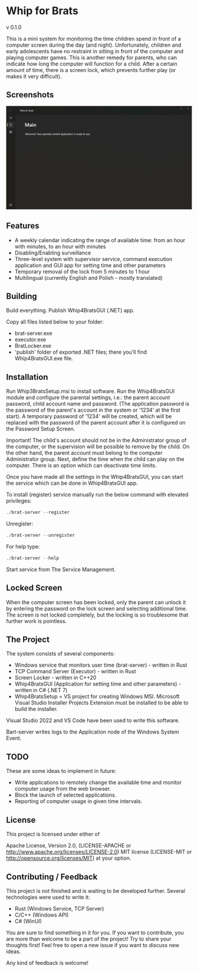 # Whip for Brats

v 0.1.0

This is a mini system for monitoring the time children spend in front of a computer screen during the day (and night). Unfortunately, children and early adolescents have no restraint in sitting in front of the computer and playing computer games. This is another remedy for parents, who can indicate how long the computer will function for a child.
After a certain amount of time, there is a screen lock, which prevents further play (or makes it very difficult).

## Screenshots

![Whip for Brats GUI App](https://github.com/rozensoftware/whip4brats/blob/master/whip4bratsgui.png)

## Features

- A weekly calendar indicating the range of available time: from an hour with minutes, to an hour with minutes
- Disabling/Enabling surveillance
- Three-level system with supervisor service, command execution application and GUI app for setting time and other parameters
- Temporary removal of the lock from 5 minutes to 1 hour
- Multilingual (currently English and Polish - mostly translated)

## Building

Build everything. Publish Whip4BratsGUI (.NET) app.

Copy all files listed below to your folder:

- brat-server.exe
- executor.exe
- BratLocker.exe
- 'publish' folder of exported .NET files; there you'll find Whip4BratsGUI.exe file.

## Installation

Run Whip3BratsSetup.msi to install software.
Run the Whip4BratsGUI module and configure the parental settings, i.e.: the parent account password, child account name and password.
(The application password is the password of the parent's account in the system or '1234' at the first start).
A temporary password of '1234' will be created, which will be replaced with the password of the parent account after it is configured on the Password Setup Screen.

Important! The child's account should not be in the Administrator group of the computer, or the supervision will be possible to remove by the child. On the other hand, the parent account must belong to the computer Administrator group.
Next, define the time when the child can play on the computer. There is an option which can deactivate time limits.

Once you have made all the settings in the Whip4BratsGUI, you can start the service which can be done in Whip4BratsGUI app.

To install (register) service manually run the below command with elevated privileges:

```powershell
./brat-server --register
```

Unregister:

```powershell
./brat-server --unregister
```

For help type:

```powershell
./brat-server --help
```

Start service from The Service Management.

## Locked Screen

When the computer screen has been locked, only the parent can unlock it by entering the password on the lock screen and selecting additional time.
The screen is not locked completely, but the locking is so troublesome that further work is pointless.

## The Project

The system consists of several components:

- Windows service that monitors user time (brat-server) - written in Rust
- TCP Command Server (Executor) - written in Rust
- Screen Locker - written in C++20
- Whip4BratsGUI (Application for setting time and other parameters) - written in C# (.NET 7)
- Whip4BratsSetup = VS project for creating Windows MSI. Microsoft Visual Studio Installer Projects Extension must be installed to be able to build the installer.

Visual Studio 2022 and VS Code have been used to write this software.

Bart-server writes logs to the Application node of the Windows System Event.

## TODO

These are some ideas to implement in future:

- Write applications to remotely change the available time and monitor computer usage from the web browser.
- Block the launch of selected applications.
- Reporting of computer usage in given time intervals.

## License

This project is licensed under either of

Apache License, Version 2.0, (LICENSE-APACHE or <http://www.apache.org/licenses/LICENSE-2.0>) MIT license (LICENSE-MIT or <http://opensource.org/licenses/MIT>) at your option.

## Contributing / Feedback

This project is not finished and is waiting to be developed further.
Several technologies were used to write it:

- Rust (Windows Service, TCP Server)
- C/C++ (Windows API)
- C# (WinUI)

You are sure to find something in it for you.
If you want to contribute, you are more than welcome to be a part of the project! Try to share your thoughts first! Feel free to open a new issue if you want to discuss new ideas.

Any kind of feedback is welcome!
